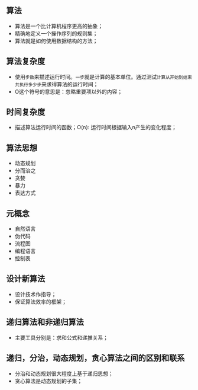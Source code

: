 ## 算法

* 算法是一个比计算机程序更高的抽象；
* 精确地定义一个操作序列的规则集；
* 算法就是如何使用数据结构的方法；

## 算法复杂度

* 使用`步数`来描述运行时间。`一步`就是计算的基本单位。通过测试`计算从开始到结束共执行多少步`来求得算法的运行时间；
* O这个符号的意思是：忽略重要项以外的内容；

## 时间复杂度

* 描述算法运行时间的函数；O(n): 运行时间根据输入n产生的变化程度；

## 算法思想

* 动态规划
* 分而治之
* 贪婪
* 暴力
* 表达方式

## 元概念

* 自然语言
* 伪代码
* 流程图
* 编程语言
* 控制表

## 设计新算法

* 设计技术作指导；
* 保证算法效率的框架；

## 递归算法和非递归算法

* 主要工具分别是：求和公式和递推关系；

## 递归，分治，动态规划，贪心算法之间的区别和联系

* 分治和动态规划很大程度上基于递归思想；
* 贪心算法是动态规划的子集；